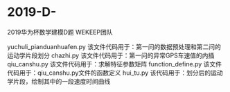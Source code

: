 # 2019-D-
2019华为杯数学建模D题 WEKEEP团队

   yuchuli_pianduanhuafen.py  该文件代码用于：第一问的数据预处理和第二问的运动学片段划分
   chazhi.py  该文件代码用于：第一问的异常GPS车速值的内插
   qiu_canshu.py   该文件代码用于：求解特征参数矩阵
   function_define.py  该文件代码用于：qiu_canshu.py文件的函数定义
   hui_tu.py  该代码用于：划分后的运动学片段，绘制其中的一段速度时间曲线
